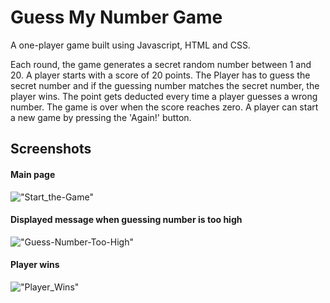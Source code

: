 # Guess My Number Game

A one-player game built using Javascript, HTML and CSS.

Each round, the game generates a secret random number between 1 and 20. A player starts with a score of 20 points. The Player has to guess the secret number and if the guessing number matches the secret number, the player wins. The point gets deducted every time a player guesses a wrong number. The game is over when the score reaches zero. A player can start a new game by pressing the 'Again!' button.

## Screenshots

#### Main page

!["Start_the-Game"]()

#### Displayed message when guessing number is too high

!["Guess-Number-Too-High"]()

#### Player wins

!["Player_Wins"]()
